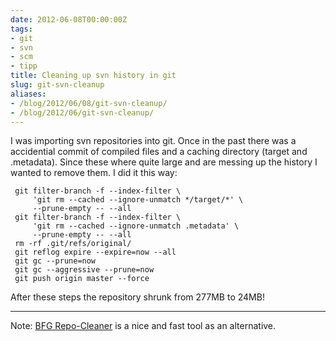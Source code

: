 ```yaml
---
date: 2012-06-08T00:00:00Z
tags:
- git
- svn
- scm
- tipp
title: Cleaning up svn history in git
slug: git-svn-cleanup
aliases:
- /blog/2012/06/08/git-svn-cleanup/
- /blog/2012/06/git-svn-cleanup/
---
```


I was importing svn repositories into git. Once in the past
there was a accidential commit of compiled files and a caching
directory (target and .metadata). Since these where quite
large and are messing up the history I wanted to remove them.
I did it this way:

     git filter-branch -f --index-filter \
         'git rm --cached --ignore-unmatch */target/*' \
         --prune-empty -- --all
     git filter-branch -f --index-filter \
         'git rm --cached --ignore-unmatch .metadata' \
         --prune-empty -- --all
     rm -rf .git/refs/original/
     git reflog expire --expire=now --all
     git gc --prune=now
     git gc --aggressive --prune=now
     git push origin master --force

After these steps the repository shrunk from 277MB to 24MB!


---
Note: [BFG Repo-Cleaner](https://rtyley.github.io/bfg-repo-cleaner/) is a nice and fast tool as an alternative.
